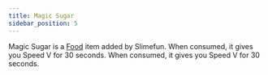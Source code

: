 ```yaml
---
title: Magic Sugar
sidebar_position: 5
---
```


Magic Sugar is a [Food](/docs/Slimefun/Food) item added by Slimefun. When consumed, it gives you Speed V for 30 seconds. When consumed, it gives you Speed V for 30 seconds.
